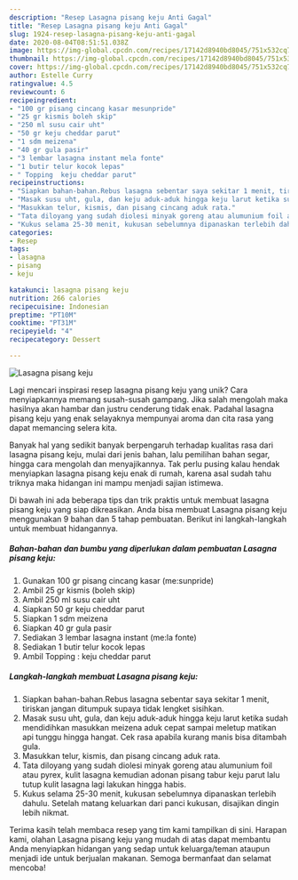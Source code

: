 ```yaml
---
description: "Resep Lasagna pisang keju Anti Gagal"
title: "Resep Lasagna pisang keju Anti Gagal"
slug: 1924-resep-lasagna-pisang-keju-anti-gagal
date: 2020-08-04T08:51:51.038Z
image: https://img-global.cpcdn.com/recipes/17142d8940bd8045/751x532cq70/lasagna-pisang-keju-foto-resep-utama.jpg
thumbnail: https://img-global.cpcdn.com/recipes/17142d8940bd8045/751x532cq70/lasagna-pisang-keju-foto-resep-utama.jpg
cover: https://img-global.cpcdn.com/recipes/17142d8940bd8045/751x532cq70/lasagna-pisang-keju-foto-resep-utama.jpg
author: Estelle Curry
ratingvalue: 4.5
reviewcount: 6
recipeingredient:
- "100 gr pisang cincang kasar mesunpride"
- "25 gr kismis boleh skip"
- "250 ml susu cair uht"
- "50 gr keju cheddar parut"
- "1 sdm meizena"
- "40 gr gula pasir"
- "3 lembar lasagna instant mela fonte"
- "1 butir telur kocok lepas"
- " Topping  keju cheddar parut"
recipeinstructions:
- "Siapkan bahan-bahan.Rebus lasagna sebentar saya sekitar 1 menit, tiriskan jangan ditumpuk supaya tidak lengket sisihkan."
- "Masak susu uht, gula, dan keju aduk-aduk hingga keju larut ketika sudah mendidihkan masukkan meizena aduk cepat sampai meletup matikan api tunggu hingga hangat. Cek rasa apabila kurang manis bisa ditambah gula."
- "Masukkan telur, kismis, dan pisang cincang aduk rata."
- "Tata diloyang yang sudah diolesi minyak goreng atau alumunium foil atau pyrex, kulit lasagna kemudian adonan pisang tabur keju parut lalu tutup kulit lasagna lagi lakukan hingga habis."
- "Kukus selama 25-30 menit, kukusan sebelumnya dipanaskan terlebih dahulu. Setelah matang keluarkan dari panci kukusan, disajikan dingin lebih nikmat."
categories:
- Resep
tags:
- lasagna
- pisang
- keju

katakunci: lasagna pisang keju 
nutrition: 266 calories
recipecuisine: Indonesian
preptime: "PT10M"
cooktime: "PT31M"
recipeyield: "4"
recipecategory: Dessert

---
```



![Lasagna pisang keju](https://img-global.cpcdn.com/recipes/17142d8940bd8045/751x532cq70/lasagna-pisang-keju-foto-resep-utama.jpg)

Lagi mencari inspirasi resep lasagna pisang keju yang unik? Cara menyiapkannya memang susah-susah gampang. Jika salah mengolah maka hasilnya akan hambar dan justru cenderung tidak enak. Padahal lasagna pisang keju yang enak selayaknya mempunyai aroma dan cita rasa yang dapat memancing selera kita.

Banyak hal yang sedikit banyak berpengaruh terhadap kualitas rasa dari lasagna pisang keju, mulai dari jenis bahan, lalu pemilihan bahan segar, hingga cara mengolah dan menyajikannya. Tak perlu pusing kalau hendak menyiapkan lasagna pisang keju enak di rumah, karena asal sudah tahu triknya maka hidangan ini mampu menjadi sajian istimewa.




Di bawah ini ada beberapa tips dan trik praktis untuk membuat lasagna pisang keju yang siap dikreasikan. Anda bisa membuat Lasagna pisang keju menggunakan 9 bahan dan 5 tahap pembuatan. Berikut ini langkah-langkah untuk membuat hidangannya.

<!--inarticleads1-->

##### Bahan-bahan dan bumbu yang diperlukan dalam pembuatan Lasagna pisang keju:

1. Gunakan 100 gr pisang cincang kasar (me:sunpride)
1. Ambil 25 gr kismis (boleh skip)
1. Ambil 250 ml susu cair uht
1. Siapkan 50 gr keju cheddar parut
1. Siapkan 1 sdm meizena
1. Siapkan 40 gr gula pasir
1. Sediakan 3 lembar lasagna instant (me:la fonte)
1. Sediakan 1 butir telur kocok lepas
1. Ambil  Topping : keju cheddar parut




<!--inarticleads2-->

##### Langkah-langkah membuat Lasagna pisang keju:

1. Siapkan bahan-bahan.Rebus lasagna sebentar saya sekitar 1 menit, tiriskan jangan ditumpuk supaya tidak lengket sisihkan.
1. Masak susu uht, gula, dan keju aduk-aduk hingga keju larut ketika sudah mendidihkan masukkan meizena aduk cepat sampai meletup matikan api tunggu hingga hangat. Cek rasa apabila kurang manis bisa ditambah gula.
1. Masukkan telur, kismis, dan pisang cincang aduk rata.
1. Tata diloyang yang sudah diolesi minyak goreng atau alumunium foil atau pyrex, kulit lasagna kemudian adonan pisang tabur keju parut lalu tutup kulit lasagna lagi lakukan hingga habis.
1. Kukus selama 25-30 menit, kukusan sebelumnya dipanaskan terlebih dahulu. Setelah matang keluarkan dari panci kukusan, disajikan dingin lebih nikmat.




Terima kasih telah membaca resep yang tim kami tampilkan di sini. Harapan kami, olahan Lasagna pisang keju yang mudah di atas dapat membantu Anda menyiapkan hidangan yang sedap untuk keluarga/teman ataupun menjadi ide untuk berjualan makanan. Semoga bermanfaat dan selamat mencoba!
